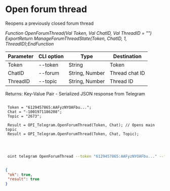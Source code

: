 ﻿---
sidebar_position: 5
---

# Open forum thread
 Reopens a previously closed forum thread


*Function OpenForumThread(Val Token, Val ChatID, Val ThreadID = "") ExportReturn ManageForumThreadState(Token, ChatID, 1, ThreadID);EndFunction*

 | Parameter | CLI option | Type | Destination |
 |-|-|-|-|
 | Token | --token | String | Token |
 | ChatID | --forum | String, Number | Thread chat ID |
 | ThreadID | --topic | String, Number | Thread ID |

 
 Returns: Key-Value Pair - Serialized JSON response from Telegram

```bsl title="Code example"
	
 Token = "6129457865:AAFyzNYOAFbu...";
 Chat = "-1001971186208";
 Topic = "2673";

 Result = OPI_Telegram.OpenForumThread(Token, Chat); // Opens main topic
 Result = OPI_Telegram.OpenForumThread(Token, Chat, Topic);

	
```

```sh title="CLI command example"
 
 oint telegram OpenForumThread --token "6129457865:AAFyzNYOAFbu..." --forum %forum% --topic %topic%


```


```json title="Result"

{
 "ok": true,
 "result": true
}

```
